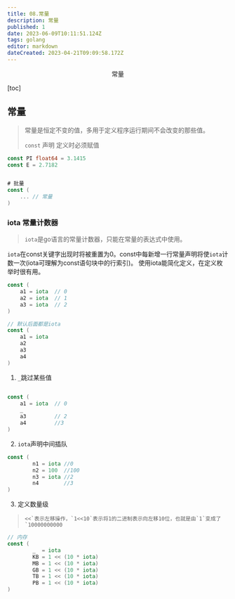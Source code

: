 ```yaml
---
title: 08.常量
description: 常量
published: 1
date: 2023-06-09T10:11:51.124Z
tags: golang
editor: markdown
dateCreated: 2023-04-21T09:09:58.172Z
---
```


<center>常量</center>



[toc]



## 常量

> 常量是恒定不变的值，多用于定义程序运行期间不会改变的那些值。
>
> `const` 声明 定义时必须赋值

```go
const PI float64 = 3.1415
const E = 2.7182


# 批量
const (
	... // 常量
)
```



### iota 常量计数器

> `iota`是go语言的常量计数器，只能在常量的表达式中使用。

`iota`在const关键字出现时将被重置为0。const中每新增一行常量声明将使`iota`计数一次(iota可理解为const语句块中的行索引)。 使用iota能简化定义，在定义枚举时很有用。

```go
const (
	a1 = iota  // 0
	a2 = iota  // 1 
	a3 = iota  // 2
)

// 默认后面都是iota
const (
	a1 = iota
	a2
	a3
	a4
)
```



1. `_`跳过某些值

```go

const (
	a1 = iota  // 0
	_  
	a3         // 2
	a4         //3
)
```

2. `iota`声明中间插队

```go
const (
		n1 = iota //0
		n2 = 100  //100
		n3 = iota //2
		n4        //3
)
```

3. 定义数量级

> ```
> <<`表示左移操作，`1<<10`表示将1的二进制表示向左移10位，也就是由`1`变成了`10000000000
> ```

```go
// 内存
const (
		_  = iota
		KB = 1 << (10 * iota)
		MB = 1 << (10 * iota)
		GB = 1 << (10 * iota)
		TB = 1 << (10 * iota)
		PB = 1 << (10 * iota)
)
```







